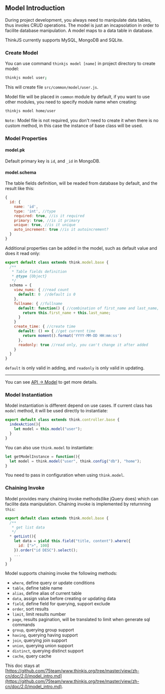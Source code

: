## Model Introduction

During project development, you always need to manipulate data tables, thus involes CRUD operations. The model is just an incapsolation in order to facilite database manipulation. A model maps to a data table in database.

ThinkJS currently supports MySQL, MongoDB and SQLite.

### Create Model

You can use command `thinkjs model [name]` in project directory to create model:

```sh
thinkjs model user;
```

This will create file `src/common/model/user.js`.

Model file will be placed in `common` module by default, if you want to use other modules, you need to specify module name when creating:

```sh
thinkjs model home/user
```

`Note:` Model file is not required, you don't need to create it when there is no custom method, in this case the instance of base class will be used.

### Model Properties

#### model.pk

Default primary key is `id`, and `_id` in MongoDB.

#### model.schema

The table fields definition, will be readed from database by default, and the result like this:

```js
{
  id: {
    name: 'id',
    type: 'int', //type
    required: true, //is it required
    primary: true, //is it primary
    unique: true, //is it unique
    auto_increment: true //is it autoincrement?
  }
}
```

Additional properties can be added in the model, such as default value and does it read only:

```js
export default class extends think.model.base {
  /**
   * Table fields definition
   * @type {Object}
   */
  schema = {
    view_nums: { //read count
      default: 0  //default is 0
    },
    fullname: { //fullname
      default: function() { //combination of first_name and last_name, can not use arrows function
        return this.first_name + this.last_name;
      }
    }
    create_time: { //create time
      default: () => { //get current time
        return moment().format('YYYY-MM-DD HH:mm:ss')
      },
      readonly: true //read only, you can't change it after added
    }
  }
}
```
`default` is only valid in adding, and `readonly` is only valid in updating.

-----

You can see [API -> Model](./api_model.html) to get more details.

### Model Instantiation

Model instantiation is different depend on use cases. If current class has `model` method, it will be used directly to instantiate:

```js
export default class extends think.controller.base {
  indexAction(){
    let model = this.model("user");
  }
}
```

You can also use `think.model` to instantiate:

```js
let getModelInstance = function(){
  let model = think.model("user", think.config("db"), "home");
}
```

You need to pass in configuration when using `think.model`.

### Chaining Invoke

Model provides many chaining invoke methods(like jQuery does) which can facilite data manipulation. Chaining invoke is implemented by returnning `this`:

```js
export default class extends think.model.base {
  /**
   * get list data
   */
  * getList(){
    let data = yield this.field("title, content").where({
      id: [">", 100]
    }).order("id DESC").select();
    ...
  }
}
```

Model supports chaining invoke the following methods:

- `where`, define query or update conditions
- `table`, define table name
- `alias`, define alias of current table
- `data`, assign value before creating or updating data
- `field`, define field for querying, support exclude
- `order`, sort results
- `limit`, limit results number
- `page`, results pagination, will be translated to limit when generate sql commands
- `group`, querying group support
- `having`, querying having support
- `join`, querying join support
- `union`, querying union support
- `distinct`, querying distinct support
- `cache`, query cache


This doc stays at [https://github.com/75team/www.thinkjs.org/tree/master/view/zh-cn/doc/2.0/model_intro.md](https://github.com/75team/www.thinkjs.org/tree/master/view/zh-cn/doc/2.0/model_intro.md).
